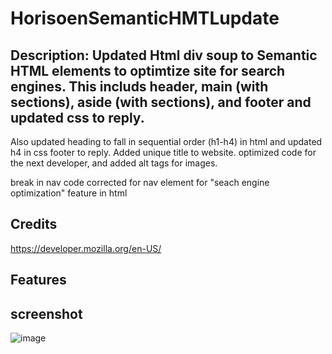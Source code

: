 # HorisoenSemanticHMTLupdate

## Description: Updated Html div soup to Semantic HTML elements to optimtize site for search engines. This includs header, main (with sections), aside (with sections), and footer and updated css to reply.
Also updated heading to fall in sequential order (h1-h4) in html and updated h4 in css footer to reply.
Added unique title to website.
optimized code for the next developer, and added alt tags for images. 

break in nav code corrected for nav element for "seach engine optimization" feature in html

## Credits

https://developer.mozilla.org/en-US/

## Features

<nav></nav>

## screenshot
![image](https://github.com/CyndiCodes/SemanticHMTLupdate/assets/135991739/37332282-a3a2-462d-84a8-2697a594f129)
